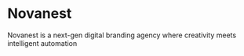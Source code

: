 # Novanest
Novanest is a next-gen digital branding agency where creativity meets intelligent automation

